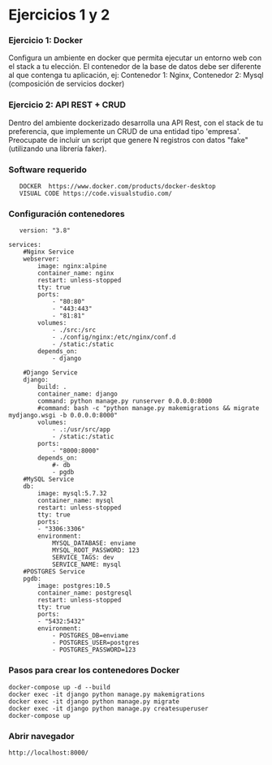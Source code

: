 # Ejercicios 1 y 2

### Ejercicio 1: Docker

Configura un ambiente en docker que permita ejecutar un entorno web con el stack a tu elección. 
El contenedor de la base de datos debe ser diferente al que contenga tu aplicación, ej: Contenedor 1: Nginx, Contenedor 2: Mysql (composición de servicios docker)

### Ejercicio 2: API REST + CRUD

Dentro del ambiente dockerizado desarrolla una API Rest, con el stack de tu preferencia, que implemente un CRUD de una entidad tipo 'empresa'. Preocupate de incluir un script que genere N registros con datos "fake" (utilizando una librería faker).



###  Software requerido
```text
   DOCKER  https://www.docker.com/products/docker-desktop
   VISUAL CODE https://code.visualstudio.com/
```

###  Configuración contenedores
```text
   version: "3.8"

services:                   
    #Nginx Service
    webserver:
        image: nginx:alpine
        container_name: nginx
        restart: unless-stopped
        tty: true
        ports:
            - "80:80"
            - "443:443"
            - "81:81"   
        volumes:
            - ./src:/src
            - ./config/nginx:/etc/nginx/conf.d
            - /static:/static  
        depends_on:
            - django  

    #Django Service
    django:
        build: .
        container_name: django
        command: python manage.py runserver 0.0.0.0:8000
        #command: bash -c "python manage.py makemigrations && migrate mydjango.wsgi -b 0.0.0.0:8000"    
        volumes: 
            - .:/usr/src/app
            - /static:/static
        ports:
            - "8000:8000"
        depends_on:
            #- db            
            - pgdb             
    #MySQL Service
    db:
        image: mysql:5.7.32
        container_name: mysql
        restart: unless-stopped
        tty: true
        ports:
        - "3306:3306"
        environment:       
            MYSQL_DATABASE: enviame     
            MYSQL_ROOT_PASSWORD: 123
            SERVICE_TAGS: dev
            SERVICE_NAME: mysql         
    #POSTGRES Service
    pgdb:
        image: postgres:10.5
        container_name: postgresql
        restart: unless-stopped
        tty: true
        ports:
        - "5432:5432"
        environment: 
            - POSTGRES_DB=enviame
            - POSTGRES_USER=postgres
            - POSTGRES_PASSWORD=123
```


###  Pasos para crear los contenedores Docker

```text
docker-compose up -d --build
docker exec -it django python manage.py makemigrations
docker exec -it django python manage.py migrate
docker exec -it django python manage.py createsuperuser
docker-compose up
```

###  Abrir navegador 

```text
http://localhost:8000/
```

